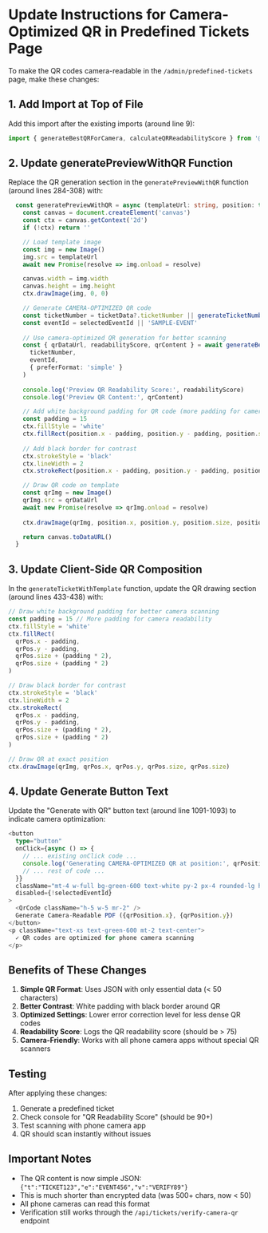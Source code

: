 # Update Instructions for Camera-Optimized QR in Predefined Tickets Page

To make the QR codes camera-readable in the `/admin/predefined-tickets` page, make these changes:

## 1. Add Import at Top of File
Add this import after the existing imports (around line 9):
```typescript
import { generateBestQRForCamera, calculateQRReadabilityScore } from '@/lib/qr-camera-optimized'
```

## 2. Update generatePreviewWithQR Function
Replace the QR generation section in the `generatePreviewWithQR` function (around lines 284-308) with:

```typescript
  const generatePreviewWithQR = async (templateUrl: string, position: typeof qrPosition, ticketData?: any) => {
    const canvas = document.createElement('canvas')
    const ctx = canvas.getContext('2d')
    if (!ctx) return ''

    // Load template image
    const img = new Image()
    img.src = templateUrl
    await new Promise(resolve => img.onload = resolve)

    canvas.width = img.width
    canvas.height = img.height
    ctx.drawImage(img, 0, 0)

    // Generate CAMERA-OPTIMIZED QR code
    const ticketNumber = ticketData?.ticketNumber || generateTicketNumber(selectedEventId || 'SAMPLE')
    const eventId = selectedEventId || 'SAMPLE-EVENT'
    
    // Use camera-optimized QR generation for better scanning
    const { qrDataUrl, readabilityScore, qrContent } = await generateBestQRForCamera(
      ticketNumber,
      eventId,
      { preferFormat: 'simple' }
    )
    
    console.log('Preview QR Readability Score:', readabilityScore)
    console.log('Preview QR Content:', qrContent)

    // Add white background padding for QR code (more padding for camera readability)
    const padding = 15
    ctx.fillStyle = 'white'
    ctx.fillRect(position.x - padding, position.y - padding, position.size + (padding * 2), position.size + (padding * 2))
    
    // Add black border for contrast
    ctx.strokeStyle = 'black'
    ctx.lineWidth = 2
    ctx.strokeRect(position.x - padding, position.y - padding, position.size + (padding * 2), position.size + (padding * 2))

    // Draw QR code on template
    const qrImg = new Image()
    qrImg.src = qrDataUrl
    await new Promise(resolve => qrImg.onload = resolve)
    
    ctx.drawImage(qrImg, position.x, position.y, position.size, position.size)

    return canvas.toDataURL()
  }
```

## 3. Update Client-Side QR Composition
In the `generateTicketWithTemplate` function, update the QR drawing section (around lines 433-438) with:

```typescript
// Draw white background padding for better camera scanning
const padding = 15 // More padding for camera readability
ctx.fillStyle = 'white'
ctx.fillRect(
  qrPos.x - padding, 
  qrPos.y - padding, 
  qrPos.size + (padding * 2), 
  qrPos.size + (padding * 2)
)

// Draw black border for contrast
ctx.strokeStyle = 'black'
ctx.lineWidth = 2
ctx.strokeRect(
  qrPos.x - padding, 
  qrPos.y - padding, 
  qrPos.size + (padding * 2), 
  qrPos.size + (padding * 2)
)

// Draw QR at exact position
ctx.drawImage(qrImg, qrPos.x, qrPos.y, qrPos.size, qrPos.size)
```

## 4. Update Generate Button Text
Update the "Generate with QR" button text (around line 1091-1093) to indicate camera optimization:

```typescript
<button
  type="button"
  onClick={async () => {
    // ... existing onClick code ...
    console.log('Generating CAMERA-OPTIMIZED QR at position:', qrPosition)
    // ... rest of code ...
  }}
  className="mt-4 w-full bg-green-600 text-white py-2 px-4 rounded-lg hover:bg-green-700 transition-colors flex items-center justify-center"
  disabled={!selectedEventId}
>
  <QrCode className="h-5 w-5 mr-2" />
  Generate Camera-Readable PDF ({qrPosition.x}, {qrPosition.y})
</button>
<p className="text-xs text-green-600 mt-2 text-center">
  ✓ QR codes are optimized for phone camera scanning
</p>
```

## Benefits of These Changes

1. **Simple QR Format**: Uses JSON with only essential data (< 50 characters)
2. **Better Contrast**: White padding with black border around QR
3. **Optimized Settings**: Lower error correction level for less dense QR codes
4. **Readability Score**: Logs the QR readability score (should be > 75)
5. **Camera-Friendly**: Works with all phone camera apps without special QR scanners

## Testing

After applying these changes:
1. Generate a predefined ticket
2. Check console for "QR Readability Score" (should be 90+)
3. Test scanning with phone camera app
4. QR should scan instantly without issues

## Important Notes

- The QR content is now simple JSON: `{"t":"TICKET123","e":"EVENT456","v":"VERIFY89"}`
- This is much shorter than encrypted data (was 500+ chars, now < 50)
- All phone cameras can read this format
- Verification still works through the `/api/tickets/verify-camera-qr` endpoint
